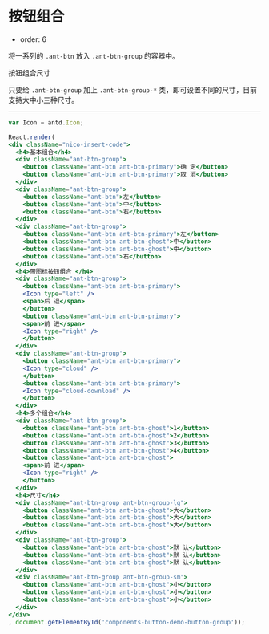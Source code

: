 # 按钮组合

- order: 6

将一系列的 `.ant-btn` 放入 `.ant-btn-group` 的容器中。

按钮组合尺寸

只要给 `.ant-btn-group` 加上 `.ant-btn-group-*` 类，即可设置不同的尺寸，目前支持大中小三种尺寸。

---

````jsx
var Icon = antd.Icon;

React.render(
<div className="nico-insert-code">
  <h4>基本组合</h4>
  <div className="ant-btn-group">
    <button className="ant-btn ant-btn-primary">确 定</button>
    <button className="ant-btn ant-btn-primary">取 消</button>
  </div>
  <div className="ant-btn-group">
    <button className="ant-btn">左</button>
    <button className="ant-btn">中</button>
    <button className="ant-btn">右</button>
  </div>
  <div className="ant-btn-group">
    <button className="ant-btn ant-btn-primary">左</button>
    <button className="ant-btn ant-btn-ghost">中</button>
    <button className="ant-btn ant-btn-ghost">中</button>
    <button className="ant-btn">右</button>
  </div>
  <h4>带图标按钮组合 </h4>
  <div className="ant-btn-group">
    <button className="ant-btn ant-btn-primary">
    <Icon type="left" />
    <span>后 退</span>
    </button>
    <button className="ant-btn ant-btn-primary">
    <span>前 进</span>
    <Icon type="right" />
    </button>
  </div>
  <div className="ant-btn-group">
    <button className="ant-btn ant-btn-primary">
    <Icon type="cloud" />
    </button>
    <button className="ant-btn ant-btn-primary">
    <Icon type="cloud-download" />
    </button>
  </div>
  <h4>多个组合</h4>
  <div className="ant-btn-group">
    <button className="ant-btn ant-btn-ghost">1</button>
    <button className="ant-btn ant-btn-ghost">2</button>
    <button className="ant-btn ant-btn-ghost">3</button>
    <button className="ant-btn ant-btn-ghost">4</button>
    <button className="ant-btn ant-btn-ghost">
    <span>前 进</span>
    <Icon type="right" />
    </button>
  </div>
  <h4>尺寸</h4>
  <div className="ant-btn-group ant-btn-group-lg">
    <button className="ant-btn ant-btn-ghost">大</button>
    <button className="ant-btn ant-btn-ghost">大</button>
    <button className="ant-btn ant-btn-ghost">大</button>
  </div>
  <div className="ant-btn-group">
    <button className="ant-btn ant-btn-ghost">默 认</button>
    <button className="ant-btn ant-btn-ghost">默 认</button>
    <button className="ant-btn ant-btn-ghost">默 认</button>
  </div>
  <div className="ant-btn-group ant-btn-group-sm">
    <button className="ant-btn ant-btn-ghost">小</button>
    <button className="ant-btn ant-btn-ghost">小</button>
    <button className="ant-btn ant-btn-ghost">小</button>
  </div>
</div>
, document.getElementById('components-button-demo-button-group'));
````

<style>
.nico-insert-code h4 {
  margin: 8px 0;
  font-size: 12px;
  line-height: 12px;
  font-weight: normal;
}
.nico-insert-code h4:first-child {
  margin-top: 0;
}
.nico-insert-code .ant-btn {
  margin-bottom: 8px;
}
.nico-insert-code .ant-btn-group {
  margin-right: 5px;
}
</style>
